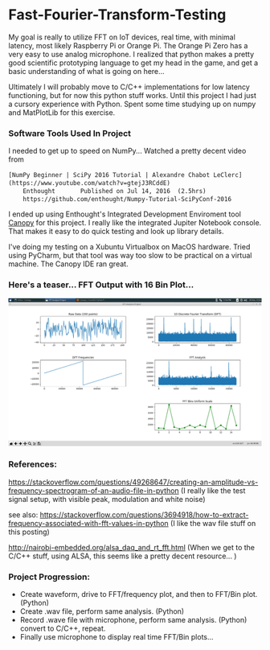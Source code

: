 # Fast-Fourier-Transform-Testing

My goal is really to utilize FFT on IoT devices, real time, with minimal latency, most
likely Raspberry Pi or Orange Pi.  The Orange Pi Zero has a very easy to use analog
microphone. I realized that python makes a pretty good scientific prototyping language
to get my head in the game, and get a basic understanding of what is going on here...  

Ultimately I will probably move to C/C++ implementations for low latency functioning,
but for now this python stuff works.  Until this project I had just a cursory
experience with Python. Spent some time studying up on numpy and MatPlotLib for
this exercise.

### Software Tools Used In Project

I needed to get up to speed on NumPy... Watched a pretty decent video from

    [NumPy Beginner | SciPy 2016 Tutorial | Alexandre Chabot LeClerc](https://www.youtube.com/watch?v=gtejJ3RCddE)
        Enthought       Published on Jul 14, 2016  (2.5hrs)
        https://github.com/enthought/Numpy-Tutorial-SciPyConf-2016

I ended up using Enthought's Integrated Development Enviroment tool [Canopy](https://www.enthought.com/product/canopy/)
for this project.  I really like the integrated Jupiter Notebook console. That makes it easy to do quick testing and look up library details.  

I've doing my testing on a Xubuntu Virtualbox on MacOS hardware.  Tried using
PyCharm, but that tool was way too slow to be practical on a virtual machine.  The Canopy IDE ran great.

### Here's a teaser...  FFT Output with 16 Bin Plot...

![FFT/16Bin Plot](./images/simple_fft_with_bins_plot.png)

### References:
https://stackoverflow.com/questions/49268647/creating-an-amplitude-vs-frequency-spectrogram-of-an-audio-file-in-python
(I really like the test signal setup, with visible peak, modulation and white noise)

see also: https://stackoverflow.com/questions/3694918/how-to-extract-frequency-associated-with-fft-values-in-python
(I like the wav file stuff on this posting)

http://nairobi-embedded.org/alsa_daq_and_rt_fft.html
(When we get to the C/C++ stuff, using ALSA, this seems like a pretty decent resource... )

### Project Progression:
 - Create waveform, drive to FFT/frequency plot, and then to FFT/Bin plot. (Python)
 - Create .wav file, perform same analysis. (Python)
 - Record .wave file with microphone, perform same analysis. (Python)
 convert to C/C++, repeat.
 - Finally use microphone to display real time FFT/Bin plots...
